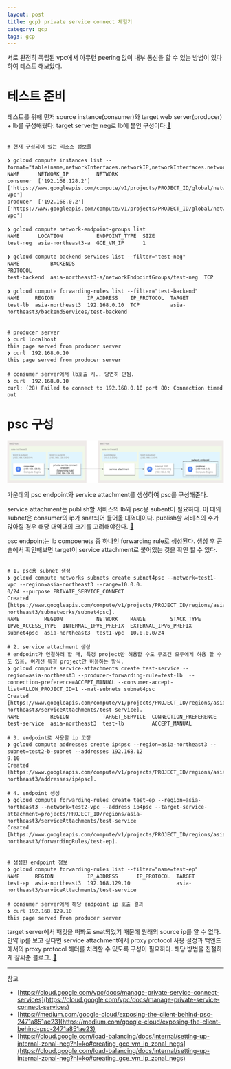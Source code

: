 ```yaml
---
layout: post
title: gcp) private service connect 체험기
category: gcp
tags: gcp
---
```



서로 완전히 독립된 vpc에서 아무런 peering 없이 내부 통신을 할 수 있는 방법이 있다하여 테스트 해보았다. 


# 테스트 준비

테스트를 위해 먼저 source instance(consumer)와 target web server(producer) + lb를 구성해뒀다. target server는 neg로 lb에 붙인 구성이다.[🔗](https://cloud.google.com/load-balancing/docs/internal/setting-up-internal-zonal-neg#creating_gce_vm_ip_zonal_negs)


``` 

# 현재 구성되어 있는 리소스 정보들

❯ gcloud compute instances list --format="table(name,networkInterfaces.networkIP,networkInterfaces.network)"
NAME      NETWORK_IP         NETWORK
consumer  ['192.168.128.2']  ['https://www.googleapis.com/compute/v1/projects/PROJECT_ID/global/networks/test2-vpc']
producer  ['192.168.0.2']    ['https://www.googleapis.com/compute/v1/projects/PROJECT_ID/global/networks/test1-vpc']

❯ gcloud compute network-endpoint-groups list
NAME      LOCATION           ENDPOINT_TYPE  SIZE
test-neg  asia-northeast3-a  GCE_VM_IP      1

❯ gcloud compute backend-services list --filter="test-neg"
NAME          BACKENDS                                          PROTOCOL
test-backend  asia-northeast3-a/networkEndpointGroups/test-neg  TCP

❯ gcloud compute forwarding-rules list --filter="test-backend"
NAME     REGION           IP_ADDRESS    IP_PROTOCOL  TARGET
test-lb  asia-northeast3  192.168.0.10  TCP          asia-northeast3/backendServices/test-backend


# producer server
❯ curl localhost
this page served from producer server
❯ curl  192.168.0.10
this page served from producer server

# consumer server에서 lb호출 시.. 당연히 안됨.
❯ curl  192.168.0.10
curl: (28) Failed to connect to 192.168.0.10 port 80: Connection timed out

``` 


# psc 구성

 
![1-0](/assets/img/gcp/psc/1-0.png)

가운데의 psc endpoint와 service attachment를 생성하여 psc를 구성해준다.

service attachment는 publish할 서비스의 lb와 psc용 subent이 필요하다. 이 때의 subnet은 consumer의 ip가 snat되어 들어올 대역대이다. publish할 서비스의 수가 많아질 경우 해당 대역대의 크기를 고려해야한다. [🔗](https://cloud.google.com/vpc/docs/private-service-connect#subnet-nat-config)

psc endpoint는 lb compoenets 중 하나인 forwarding rule로 생성된다. 생성 후 콘솔에서 확인해보면 target이 service attachment로 붙어있는 것을 확인 할 수 있다.


``` 

# 1. psc용 subnet 생성 
❯ gcloud compute networks subnets create subnet4psc --network=test1-vpc --region=asia-northeast3 --range=10.0.0.
0/24 --purpose PRIVATE_SERVICE_CONNECT
Created [https://www.googleapis.com/compute/v1/projects/PROJECT_ID/regions/asia-northeast3/subnetworks/subnet4psc].
NAME        REGION           NETWORK    RANGE        STACK_TYPE  IPV6_ACCESS_TYPE  INTERNAL_IPV6_PREFIX  EXTERNAL_IPV6_PREFIX
subnet4psc  asia-northeast3  test1-vpc  10.0.0.0/24

# 2. service attachment 생성
# endpoint가 연결하려 할 때, 특정 project만 허용할 수도 무조건 모두에게 허용 할 수도 있음. 여기선 특정 project만 허용하는 방식.
❯ gcloud compute service-attachments create test-service --region=asia-northeast3 --producer-forwarding-rule=test-lb  --connection-preference=ACCEPT_MANUAL --consumer-accept-list=ALLOW_PROJECT_ID=1 --nat-subnets subnet4psc 
Created [https://www.googleapis.com/compute/v1/projects/PROJECT_ID/regions/asia-northeast3/serviceAttachments/test-service].
NAME          REGION           TARGET_SERVICE  CONNECTION_PREFERENCE
test-service  asia-northeast3  test-lb         ACCEPT_MANUAL

# 3. endpoint로 사용할 ip 고정
❯ gcloud compute addresses create ip4psc --region=asia-northeast3 --subnet=test2-b-subnet --addresses 192.168.12
9.10
Created [https://www.googleapis.com/compute/v1/projects/PROJECT_ID/regions/asia-northeast3/addresses/ip4psc].

# 4. endpoint 생성
❯ gcloud compute forwarding-rules create test-ep --region=asia-northeast3 --network=test2-vpc --address ip4psc --target-service-attachment=projects/PROJECT_ID/regions/asia-northeast3/serviceAttachments/test-service
Created [https://www.googleapis.com/compute/v1/projects/PROJECT_ID/regions/asia-northeast3/forwardingRules/test-ep].


# 생성한 endpoint 정보
❯ gcloud compute forwarding-rules list --filter="name=test-ep"
NAME     REGION           IP_ADDRESS      IP_PROTOCOL  TARGET
test-ep  asia-northeast3  192.168.129.10               asia-northeast3/serviceAttachments/test-service

# consumer server에서 해당 endpoint ip 호출 결과
❯ curl 192.168.129.10
this page served from producer server

``` 

target server에서 패킷을 떠봐도 snat되었기 때문에 원래의 source ip를 알 수 없다. 만약 ip를 보고 싶다면 service attachment에서 proxy protocol 사용 설정과 백엔드에서의 proxy protocol 헤더를 처리할 수 있도록 구성이 필요하다. 해당 방법을 친절하게 잘써준 블로그..[🔗](https://medium.com/google-cloud/exposing-the-client-behind-psc-2471a851ae23)


---
참고
- [https://cloud.google.com/vpc/docs/manage-private-service-connect-services](https://cloud.google.com/vpc/docs/manage-private-service-connect-services)
- [https://medium.com/google-cloud/exposing-the-client-behind-psc-2471a851ae23](https://medium.com/google-cloud/exposing-the-client-behind-psc-2471a851ae23)
- [https://cloud.google.com/load-balancing/docs/internal/setting-up-internal-zonal-neg?hl=ko#creating_gce_vm_ip_zonal_negs](https://cloud.google.com/load-balancing/docs/internal/setting-up-internal-zonal-neg?hl=ko#creating_gce_vm_ip_zonal_negs)
